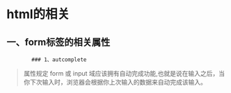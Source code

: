 # html的相关

## 一、form标签的相关属性

			### 1、autcomplete

> 属性规定 form 或 input 域应该拥有自动完成功能,也就是说在输入之后，当你下次输入时，浏览器会根据你上次输入的数据来自动完成该输入。

